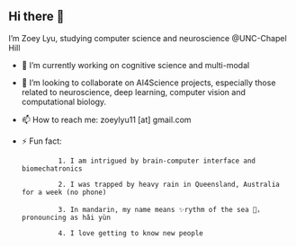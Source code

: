 ## Hi there 👋


I’m Zoey Lyu, studying computer science and neuroscience @UNC-Chapel Hill
- 🔭 I’m currently working on cognitive science and multi-modal
- 💞️ I’m looking to collaborate on AI4Science projects, especially those related to neuroscience, deep learning, computer vision and computational biology. 
- 📫 How to reach me: zoeylyu11 [at] gmail.com
- ⚡ Fun fact:
 
               1. I am intrigued by brain-computer interface and biomechatronics 

               2. I was trapped by heavy rain in Queensland, Australia for a week (no phone)

               3. In mandarin, my name means ✨rythm of the sea 🌊，pronouncing as hǎi yùn

               4. I love getting to know new people  
<!--
**ZoeyLLL/ZoeyLLL** is a ✨ _special_ ✨ repository because its `README.md` (this file) appears on your GitHub profile.
-->



